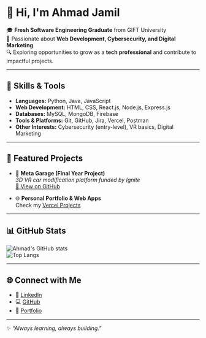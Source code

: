 # 👋 Hi, I'm Ahmad Jamil  

🎓 **Fresh Software Engineering Graduate** from GIFT University  
🚀 Passionate about **Web Development, Cybersecurity, and Digital Marketing**  
🔍 Exploring opportunities to grow as a **tech professional** and contribute to impactful projects.  

---

## 🔧 Skills & Tools  
- **Languages:** Python, Java, JavaScript  
- **Web Development:** HTML, CSS, React.js, Node.js, Express.js  
- **Databases:** MySQL, MongoDB, Firebase  
- **Tools & Platforms:** Git, GitHub, Jira, Vercel, Postman  
- **Other Interests:** Cybersecurity (entry-level), VR basics, Digital Marketing  

---

## 📌 Featured Projects  
- 🚗 **Meta Garage (Final Year Project)**  
  *3D VR car modification platform funded by Ignite*  
  [🔗 View on GitHub](https://github.com/ahmadjamil07)  

- 🌐 **Personal Portfolio & Web Apps**  
  Check my [Vercel Projects](https://www.vercel.com/ahmadjamil07)  

---

## 📊 GitHub Stats  
![Ahmad's GitHub stats](https://github-readme-stats.vercel.app/api?username=ahmadjamil07&show_icons=true&theme=tokyonight)  
![Top Langs](https://github-readme-stats.vercel.app/api/top-langs/?username=ahmadjamil07&layout=compact&theme=tokyonight)  

---

## 🌐 Connect with Me  
- 💼 [LinkedIn](https://www.linkedin.com/in/ahmadjamil07)  
- 💻 [GitHub](https://github.com/ahmadjamil07)  
- 🚀 [Portfolio](https://www.ahmadjamil.online)  

---

✨ *“Always learning, always building.”*  
